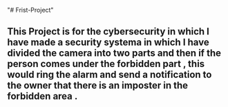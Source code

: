 "# Frist-Project" 
##    This Project is for the cybersecurity in which I have made a security systema in which I have divided the camera into two parts and then if the person comes under the forbidden part , this would ring the alarm and send a notification to the owner that there is an imposter in the forbidden area .  ##
